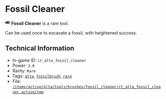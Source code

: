 # Fossil Cleaner

<img src="https://raw.githubusercontent.com/Ceterai/Enternia/main/items/active/alta/tools/brushes/fossil_cleaner/icon.png" alt="Fossil Cleaner icon" loading="lazy" height="16px" width="auto" /> **Fossil Cleaner** is a rare tool.

Can be used once to excavate a fossil, with heightened success.

## Technical Information

- In-game ID: `ct_alta_fossil_cleaner`
- Power: `3.0`
- Rarity: `Rare`
- Tags: [`alta`](https://ceterai.github.io/MyEnternia/Wiki/Tags/Alta), [`fossilbrush`](https://ceterai.github.io/MyEnternia/Wiki/Tags/Fossilbrush), [`rare`](https://ceterai.github.io/MyEnternia/Wiki/Tags/Rare)
- File: [`/items/active/alta/tools/brushes/fossil_cleaner/ct_alta_fossil_cleaner.activeitem`](https://github.com/Ceterai/Enternia/blob/main/items/active/alta/tools/brushes/fossil_cleaner/ct_alta_fossil_cleaner.activeitem)
